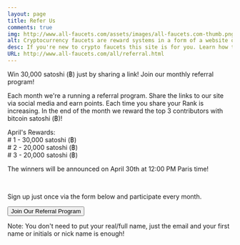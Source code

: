 ```yaml
---
layout: page
title: Refer Us
comments: true
img: http://www.all-faucets.com/assets/images/all-faucets.com-thumb.png
alt: Cryptocurrency faucets are reward systems in a form of a website or an app that dispense free coins.
desc: If you're new to crypto faucets this site is for you. Learn how to maximize the value of your time and effort while claiming from free bitcoin faucet sites.
URL: http://www.all-faucets.com/all/referral.html
---
```

<link rel="stylesheet" href="https://cdnjs.cloudflare.com/ajax/libs/normalize/5.0.0/normalize.min.css">

Win 30,000 satoshi (฿) just by sharing a link! Join our monthly referral program!

Each month we're a running a referral program. Share the links to our site via social media and earn points. Each time you share your Rank is increasing. In the end of the month we reward the top 3 contributors with bitcoin satoshi (฿)!

<p> April's Rewards:<br>
# 1 - 30,000 satoshi (฿)<br>
# 2 - 20,000 satoshi (฿)<br>
# 3 - 20,000 satoshi (฿)<br>

<p>The winners will be announced on April 30th at 12:00 PM Paris time!</p>
<br>
<p>Sign up just once via the form below and participate every month.</p>

<button onclick="growsurf.open('z66yel')" class="growsurf-button blue">Join Our Referral Program</button>
<p> </p>
Note: You don't need to put your real/full name, just the email and your first name or initials or nick name is enough!
